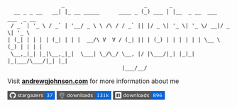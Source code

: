 ```
                 _                         _       _
  __ _ _ __   __| |_ __ _____      ____ _ (_) ___ | |__  _ __  ___  ___  _ __
 / _` | '_ \ / _` | '__/ _ \ \ /\ / / _` || |/ _ \| '_ \| '_ \/ __|/ _ \| '_ \
| (_| | | | | (_| | | |  __/\ V  V / (_| || | (_) | | | | | | \__ \ (_) | | | |
 \__,_|_| |_|\__,_|_|  \___| \_/\_/ \__, |/ |\___/|_| |_|_| |_|___/\___/|_| |_|
                                    |___/__/
```

Visit [**andrewgjohnson.com**](https://www.andrewgjohnson.com/) for more information about me

[![Stargazers](https://raw.githubusercontent.com/andrewgjohnson/andrewgjohnson/main/stargazers-badge.png)](https://github.com/andrewgjohnson/andrewgjohnson/blob/main/STARGAZERS.md)
[![Packagist Downloads](https://raw.githubusercontent.com/andrewgjohnson/andrewgjohnson/main/packagist-badge.png)](https://packagist.org/packages/andrewgjohnson/)
[![npm Downloads](https://raw.githubusercontent.com/andrewgjohnson/andrewgjohnson/main/npm-badge.png)](https://www.npmjs.com/~andrewgjohnsonjs)
